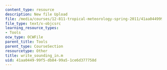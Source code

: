 ```yaml
---
content_type: resource
description: New file Upload
file: /media/courses/12-811-tropical-meteorology-spring-2011/41aa044999f5db8499a51ce6d377758d_write_sounding_in.m
file_type: text/x-objcsrc
learning_resource_types:
- Tools
ocw_type: OCWFile
parent_title: Tools
parent_type: CourseSection
resourcetype: Other
title: write_sounding_in.m
uid: 41aa0449-99f5-db84-99a5-1ce6d377758d
---
```

